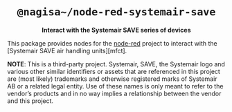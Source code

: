 <div align="center">
  <h1><code>@nagisa~/node-red-systemair-save</code></h1>

  <p>
    <strong>Interact with the Systemair SAVE series of devices</strong>
  </p>

</div>

This package provides nodes for the [node-red](https://nodered.org) project to interact with the
[Systemair SAVE air handling units][mfct].

**NOTE**: This is a third-party project. Systemair, SAVE, the Systemair logo and various other
similar identifiers or assets that are referenced in this project are (most likely) trademarks and
otherwise registered marks of Systemair AB or a related legal entity. Use of these names is only
meant to refer to the vendor’s products and in no way implies a relationship between the vendor and
this project.
